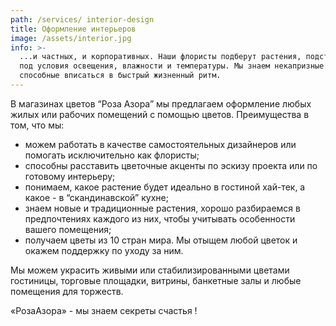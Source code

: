 ```yaml
---
path: /services/ interior-design
title: Оформление интерьеров
image: /assets/interior.jpg
info: >-
  ...и частных, и корпоративных. Наши флористы подберут растения, подстраиваясь
  под условия освещения, влажности и температуры. Мы знаем некапризные растения,
  способные вписаться в быстрый жизненный ритм.
---
```

В магазинах цветов “Роза Азора” мы предлагаем оформление любых жилых или рабочих помещений с помощью цветов. Преимущества в том, что мы:                

* можем работать в качестве самостоятельных дизайнеров или помогать исключительно как флористы;
* способны расставить цветочные акценты по эскизу проекта или по готовому интерьеру;
* понимаем, какое растение будет идеально в гостиной хай-тек, а какое - в “скандинавской” кухне;
* знаем новые и традиционные растения, хорошо разбираемся в предпочтениях каждого из них, чтобы учитывать особенности вашего помещения;
* получаем цветы из 10 стран мира. Мы отыщем любой цветок и окажем поддержку по уходу за ним. 

Мы можем украсить живыми или стабилизированными цветами гостиницы, торговые площадки, витрины, банкетные залы и любые помещения для торжеств.

«РозаАзора» - мы знаем секреты счастья !
